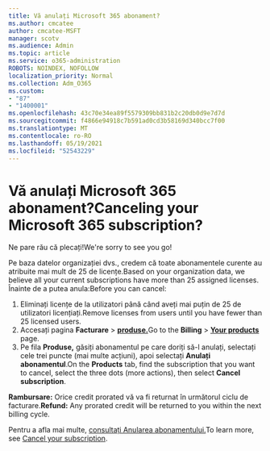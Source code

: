 ```yaml
---
title: Vă anulați Microsoft 365 abonament?
ms.author: cmcatee
author: cmcatee-MSFT
manager: scotv
ms.audience: Admin
ms.topic: article
ms.service: o365-administration
ROBOTS: NOINDEX, NOFOLLOW
localization_priority: Normal
ms.collection: Adm_O365
ms.custom:
- "87"
- "1400001"
ms.openlocfilehash: 43c70e34ea89f5579309bb831b2c20db0d9e7d7d
ms.sourcegitcommit: f4866e94918c7b591ad0cd3b58169d340bcc7f00
ms.translationtype: MT
ms.contentlocale: ro-RO
ms.lasthandoff: 05/19/2021
ms.locfileid: "52543229"
---
```

# <a name="canceling-your-microsoft-365-subscription"></a><span data-ttu-id="796bd-102">Vă anulați Microsoft 365 abonament?</span><span class="sxs-lookup"><span data-stu-id="796bd-102">Canceling your Microsoft 365 subscription?</span></span>

<span data-ttu-id="796bd-103">Ne pare rău că plecați!</span><span class="sxs-lookup"><span data-stu-id="796bd-103">We're sorry to see you go!</span></span>
  
<span data-ttu-id="796bd-104">Pe baza datelor organizației dvs., credem că toate abonamentele curente au atribuite mai mult de 25 de licențe.</span><span class="sxs-lookup"><span data-stu-id="796bd-104">Based on your organization data, we believe all your current subscriptions have more than 25 assigned licenses.</span></span> <span data-ttu-id="796bd-105">Înainte de a putea anula:</span><span class="sxs-lookup"><span data-stu-id="796bd-105">Before you can cancel:</span></span>

1. <span data-ttu-id="796bd-106">Eliminați licențe de la utilizatori până când aveți mai puțin de 25 de utilizatori licențiați.</span><span class="sxs-lookup"><span data-stu-id="796bd-106">Remove licenses from users until you have fewer than 25 licensed users.</span></span>
2. <span data-ttu-id="796bd-107">Accesați pagina **Facturare** \> **[produse.](https://go.microsoft.com/fwlink/p/?linkid=842054)**</span><span class="sxs-lookup"><span data-stu-id="796bd-107">Go to the **Billing** \> **[Your products](https://go.microsoft.com/fwlink/p/?linkid=842054)** page.</span></span>
3. <span data-ttu-id="796bd-108">Pe fila **Produse,** găsiți abonamentul pe care doriți să-l anulați, selectați cele trei puncte (mai multe acțiuni), apoi selectați **Anulați abonamentul**.</span><span class="sxs-lookup"><span data-stu-id="796bd-108">On the **Products** tab, find the subscription that you want to cancel, select the three dots (more actions), then select **Cancel subscription**.</span></span>

<span data-ttu-id="796bd-109">**Rambursare:** Orice credit prorated vă va fi returnat în următorul ciclu de facturare.</span><span class="sxs-lookup"><span data-stu-id="796bd-109">**Refund:** Any prorated credit will be returned to you within the next billing cycle.</span></span>

<span data-ttu-id="796bd-110">Pentru a afla mai multe, [consultați Anularea abonamentului.](/microsoft-365/commerce/subscriptions/cancel-your-subscription)</span><span class="sxs-lookup"><span data-stu-id="796bd-110">To learn more, see [Cancel your subscription](/microsoft-365/commerce/subscriptions/cancel-your-subscription).</span></span>